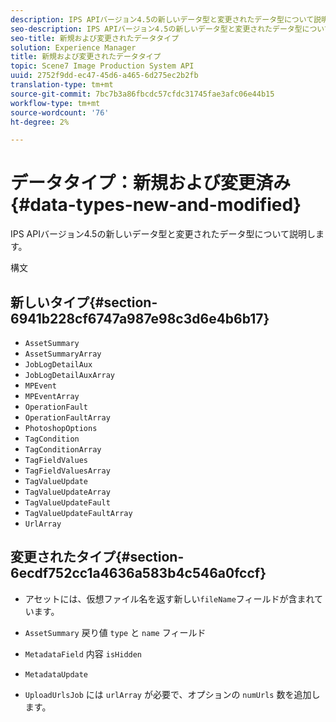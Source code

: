 ```yaml
---
description: IPS APIバージョン4.5の新しいデータ型と変更されたデータ型について説明します。
seo-description: IPS APIバージョン4.5の新しいデータ型と変更されたデータ型について説明します。
seo-title: 新規および変更されたデータタイプ
solution: Experience Manager
title: 新規および変更されたデータタイプ
topic: Scene7 Image Production System API
uuid: 2752f9dd-ec47-45d6-a465-6d275ec2b2fb
translation-type: tm+mt
source-git-commit: 7bc7b3a86fbcdc57cfdc31745fae3afc06e44b15
workflow-type: tm+mt
source-wordcount: '76'
ht-degree: 2%

---
```



# データタイプ：新規および変更済み{#data-types-new-and-modified}

IPS APIバージョン4.5の新しいデータ型と変更されたデータ型について説明します。

構文

## 新しいタイプ{#section-6941b228cf6747a987e98c3d6e4b6b17}

* `AssetSummary`
* `AssetSummaryArray`
* `JobLogDetailAux`
* `JobLogDetailAuxArray`
* `MPEvent`
* `MPEventArray`
* `OperationFault`
* `OperationFaultArray`
* `PhotoshopOptions`
* `TagCondition`
* `TagConditionArray`
* `TagFieldValues`
* `TagFieldValuesArray`
* `TagValueUpdate`
* `TagValueUpdateArray`
* `TagValueUpdateFault`
* `TagValueUpdateFaultArray`
* `UrlArray`

## 変更されたタイプ{#section-6ecdf752cc1a4636a583b4c546a0fccf}

* アセットには、仮想ファイル名を返す新しい`fileName`フィールドが含まれています。
* `AssetSummary` 戻り値 `type` と `name` フィールド

* `MetadataField` 内容 `isHidden`

* `MetadataUpdate`
* `UploadUrlsJob` には `urlArray` が必要で、オプションの `numUrls` 数を追加します。

